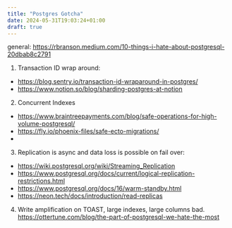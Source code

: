 ```yaml
---
title: "Postgres Gotcha"
date: 2024-05-31T19:03:24+01:00
draft: true
---
```


general: https://rbranson.medium.com/10-things-i-hate-about-postgresql-20dbab8c2791

1. Transaction ID wrap around:
- https://blog.sentry.io/transaction-id-wraparound-in-postgres/
- https://www.notion.so/blog/sharding-postgres-at-notion

2. Concurrent Indexes
- https://www.braintreepayments.com/blog/safe-operations-for-high-volume-postgresql/
- https://fly.io/phoenix-files/safe-ecto-migrations/
-

3. Replication is async and data loss is possible on fail over:
- https://wiki.postgresql.org/wiki/Streaming_Replication
- https://www.postgresql.org/docs/current/logical-replication-restrictions.html
- https://www.postgresql.org/docs/16/warm-standby.html
- https://neon.tech/docs/introduction/read-replicas

4. Write amplification on TOAST, large indexes, large columns bad.
https://ottertune.com/blog/the-part-of-postgresql-we-hate-the-most

